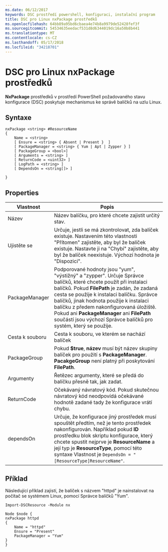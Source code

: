 ```yaml
---
ms.date: 06/12/2017
keywords: DSC prostředí powershell, konfiguraci, instalační program
title: DSC pro Linux nxPackage prostředků
ms.openlocfilehash: 64bb89a95bd6cbaea4e74b8a9979de52428fef3f
ms.sourcegitcommit: 54534635eedacf531d8d6344019dc16a50b8b441
ms.translationtype: MT
ms.contentlocale: cs-CZ
ms.lasthandoff: 05/17/2018
ms.locfileid: "34218701"
---
```

# <a name="dsc-for-linux-nxpackage-resource"></a>DSC pro Linux nxPackage prostředků

**NxPackage** prostředků v prostředí PowerShell požadovaného stavu konfigurace (DSC) poskytuje mechanismus ke správě balíčků na uzlu Linux.

## <a name="syntax"></a>Syntaxe

```
nxPackage <string> #ResourceName
{
    Name = <string>
    [ Ensure = <string> { Absent | Present }  ]
    [ PackageManager = <string> { Yum | Apt | Zypper } ]
    [ PackageGroup = <bool>]
    [ Arguments = <string> ]
    [ ReturnCode = <uint32> ]
    [ LogPath = <string> ]
    [ DependsOn = <string[]> ]

}
```

## <a name="properties"></a>Properties

|  Vlastnost |  Popis |
|---|---|
| Název| Název balíčku, pro které chcete zajistit určitý stav.|
| Ujistěte se| Určuje, jestli se má zkontrolovat, zda balíček existuje. Nastavením této vlastnosti "Přítomen" zajistěte, aby byl že balíček existuje. Nastavte ji na "Chybí" zajistěte, aby byl že balíček neexistuje. Výchozí hodnota je "Dispozici".|
| PackageManager| Podporované hodnoty jsou "yum", "výstižný" a "zypper". Určuje Správce balíčků, které chcete použít při instalaci balíčků. Pokud **FilePath** je zadán, že zadaná cesta se použije k instalaci balíčku. Správce balíčků, jinak hodnota použije k instalaci balíčku z předem nakonfigurovaná úložiště. Pokud ani **PackageManager** ani **FilePath** součástí jsou výchozí Správce balíčků pro systém, který se použije.|
| Cesta k souboru| Cesta k souboru, ve kterém se nachází balíček|
| PackageGroup| Pokud **$true**, **název** musí být název skupiny balíček pro použití s **PackageManager**. **PacakgeGroup** není platný při poskytování **FilePath**.|
| Argumenty| Řetězec argumenty, které se předá do balíčku přesně tak, jak zadat.|
| ReturnCode| Očekávaný návratový kód. Pokud skutečnou návratový kód neodpovídá očekávané hodnotě zadané tady že konfigurace vrátí chybu.|
| dependsOn | Určuje, že konfigurace jiný prostředek musí spouštět předtím, než je tento prostředek nakonfigurován. Například pokud **ID** prostředku blok skriptu konfigurace, který chcete spustit nejprve je **ResourceName** a její typ je **ResourceType**, pomocí této syntaxe Vlastnost je `DependsOn = "[ResourceType]ResourceName"`.|

## <a name="example"></a>Příklad

Následující příklad zajistí, že balíček s názvem "httpd" je nainstalovat na počítač se systémem Linux, pomocí Správce balíčků "Yum".

```
Import-DSCResource -Module nx

Node $node {
nxPackage httpd
{
    Name = "httpd"
    Ensure = "Present"
    PackageManager = "Yum"
}
}
```